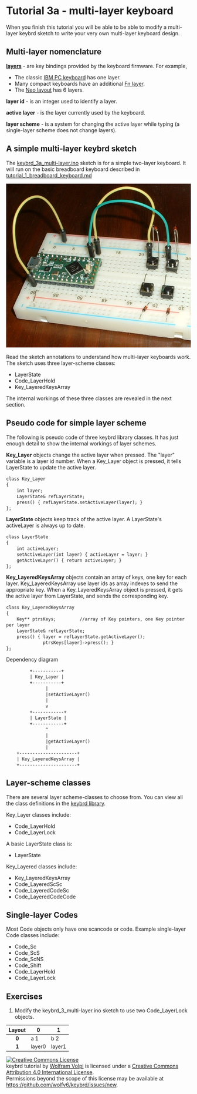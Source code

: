 Tutorial 3a - multi-layer keyboard
==================================
When you finish this tutorial you will be able to be able to modify a multi-layer keybrd sketch to write your very own multi-layer keyboard design.

## Multi-layer nomenclature
**[layers](http://deskthority.net/wiki/Layer)** - are key bindings provided by the keyboard firmware.  For example,
* The classic [IBM PC keyboard](http://en.wikipedia.org/wiki/IBM_PC_keyboard) has one layer.
* Many compact keyboards have an additional [Fn layer](http://en.wikipedia.org/wiki/Fn_key).
* The [Neo layout](http://neo-layout.org/index_en.html) has 6 layers.

**layer id** - is an integer used to identify a layer.

**active layer** - is the layer currently used by the keyboard.

**layer scheme** - is a system for changing the active layer while typing (a single-layer scheme does not change layers).

## A simple multi-layer keybrd sketch
The [keybrd_3a_multi-layer.ino](keybrd_3a_multi-layer/keybrd_3a_multi-layer.ino) sketch is for a simple two-layer keyboard.
It will run on the basic breadboard keyboard described in [tutorial_1_breadboard_keyboard.md](tutorial_1_breadboard_keyboard.md)

![basic breadboard keyboard](keybrd_1_breadboard_images/breadboard_keyboard_2x2.JPG "basic breadboard keyboard")

Read the sketch annotations to understand how multi-layer keyboards work.
The sketch uses three layer-scheme classes:
* LayerState
* Code_LayerHold
* Key_LayeredKeysArray

The internal workings of these three classes are revealed in the next section.

## Pseudo code for simple layer scheme
The following is pseudo code of three keybrd library classes.
It has just enough detail to show the internal workings of layer schemes.

**Key_Layer** objects change the active layer when pressed.
The "layer" variable is a layer id number.
When a Key_Layer object is pressed, it tells LayerState to update the active layer.
```
class Key_Layer
{
    int layer;
    LayerState& refLayerState;
    press() { refLayerState.setActiveLayer(layer); }
};
```

**LayerState** objects keep track of the active layer.
A LayerState's activeLayer is always up to date.
```
class LayerState
{
    int activeLayer;
    setActiveLayer(int layer) { activeLayer = layer; }
    getActiveLayer() { return activeLayer; }
};
```

**Key_LayeredKeysArray** objects contain an array of keys, one key for each layer.
Key_LayeredKeysArray use layer ids as array indexes to send the appropriate key.
When a Key_LayeredKeysArray object is pressed, it gets the active layer from LayerState, and sends the corresponding key.
```
class Key_LayeredKeysArray
{
    Key** ptrsKeys;         //array of Key pointers, one Key pointer per layer
    LayerState& refLayerState;
    press() { layer = refLayerState.getActiveLayer();
              ptrsKeys[layer]->press(); }
};
```

Dependency diagram
```
         +-----------+
         | Key_Layer |
         +-----------+
               |
               |setActiveLayer()
               |
               v
         +------------+
         | LayerState |
         +------------+
               ^
               |
               |getActiveLayer()
               |
    +----------------------+
    | Key_LayeredKeysArray |
    +----------------------+
```
## Layer-scheme classes
There are several layer scheme-classes to choose from.
You can view all the class definitions in the [keybrd library](../src/).

Key_Layer classes include:
* Code_LayerHold
* Code_LayerLock

A basic LayerState class is:
* LayerState

Key_Layered classes include:
* Key_LayeredKeysArray
* Code_LayeredScSc
* Code_LayeredCodeSc
* Code_LayeredCodeCode

## Single-layer Codes
Most Code objects only have one scancode or code.
Example single-layer Code classes include:
* Code_Sc
* Code_ScS
* Code_ScNS
* Code_Shift
* Code_LayerHold
* Code_LayerLock

## Exercises
1) Modify the keybrd_3_multi-layer.ino sketch to use two Code_LayerLock objects.

| Layout | **0**  | **1**  |
|:------:|--------|--------|
|  **0** | a   1  | b   2  |
|  **1** | layer0 | layer1 |

<a rel="license" href="http://creativecommons.org/licenses/by/4.0/"><img alt="Creative Commons License" style="border-width:0" src="https://i.creativecommons.org/l/by/4.0/88x31.png" /></a><br /><span xmlns:dct="http://purl.org/dc/terms/" property="dct:title">keybrd tutorial</span> by <a xmlns:cc="http://creativecommons.org/ns#" href="https://github.com/wolfv6/keybrd" property="cc:attributionName" rel="cc:attributionURL">Wolfram Volpi</a> is licensed under a <a rel="license" href="http://creativecommons.org/licenses/by/4.0/">Creative Commons Attribution 4.0 International License</a>.<br />Permissions beyond the scope of this license may be available at <a xmlns:cc="http://creativecommons.org/ns#" href="https://github.com/wolfv6/keybrd/issues/new" rel="cc:morePermissions">https://github.com/wolfv6/keybrd/issues/new</a>.

